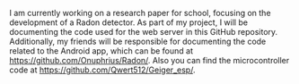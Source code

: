 I am currently working on a research paper for school, focusing on the development of a Radon detector. As part of my project, I will be documenting the code used for the web server in this GitHub repository. Additionally, my friends will be responsible for documenting the code related to the Android app, which can be found at https://github.com/Onuphrius/Radon/. Also you can find the microcontroller code at https://github.com/Qwert512/Geiger_esp/.

